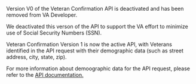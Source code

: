 Version V0 of the Veteran Confirmation API is deactivated and has been removed from VA Developer. 

We deactivated this verson of the API to support the VA effort to minimize use of Social Security Numbers (SSN).   

Veteran Confirmation Version 1 is now the active API, with Veterans identified in the API request with their demographic data (such as street address, city, state, zip).

For more information about demoographic data for the API request, please refer to the [API documentation. ](https://developer.va.gov/explore/api/veteran-confirmation/docs)
 

